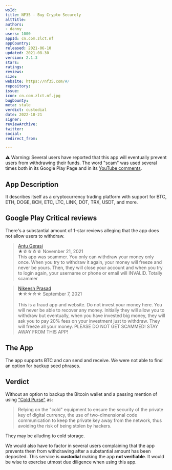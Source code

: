 ```yaml
---
wsId: 
title: NF35 - Buy Crypto Securely
altTitle: 
authors:
- danny
users: 1000
appId: cn.com.zlct.nf
appCountry: 
released: 2021-06-10
updated: 2021-08-30
version: 2.1.3
stars: 
ratings: 
reviews: 
size: 
website: https://nf35.com/#/
repository: 
issue: 
icon: cn.com.zlct.nf.jpg
bugbounty: 
meta: stale
verdict: custodial
date: 2022-10-21
signer: 
reviewArchive: 
twitter: 
social: 
redirect_from: 

---
```


<div class="alertBox"><div>
⚠️ Warning: Several users have reported that this app will eventually prevent users from withdrawing their funds. The word "scam" was used several times both in its Google Play Page and in its <a href="https://www.youtube.com/watch?v=5GU-NCeCcgw">YouTube comments</a>.
</div></div>

## App Description

It describes itself as a cryptocurrency trading platform with support for BTC, ETH, DOGE, BCH, ETC, LTC, LINK, DOT, TRX, USDT, and more.

## Google Play Critical reviews

There's a substantial amount of 1-star reviews alleging that the app does not allow users to withdraw.

> [Antu Gerasi](https://play.google.com/store/apps/details?id=cn.com.zlct.nf&reviewId=gp%3AAOqpTOEK7JQrhMNJAWLNmh1pGdrPD1hMEUpo8G_Zw-YouxMmX-RPhFmTYOgiESjWz_ClIkYCaJiKMHmS05eg1Xc)<br>
  ★☆☆☆☆ November 21, 2021<br>
  This app was scammer. You only can withdraw your money only once. When you try to withdraw it again, your money will freeze and never be yours. Then, they will close your account and when you try to login again, your username or phone or email will INVALID. Totally scammer
  
> [Nikeesh Prasad](https://play.google.com/store/apps/details?id=cn.com.zlct.nf&reviewId=gp%3AAOqpTOGCzD2fNadd4Qtim3KOQ7BxX6eCE47JDmSFxx7jaeGvGR2un9WE07CgcfMqHTBQTsLVR_HWdCTeXJmzBS0)<br>
  ★☆☆☆☆ September 7, 2021<br>  
  This is a fraud app and website. Do not invest your money here. You will never be able to recover any money. Initially they will allow you to withdraw but eventually, when you have invested big money, they will ask you to pay 20% fees on your investment just to withdraw. They will freeze all your money. PLEASE DO NOT GET SCAMMED! STAY AWAY FROM THIS APP!
  
## The App

The app supports BTC and can send and receive. We were not able to find an option for backup seed phrases. 

## Verdict

Without an option to backup the Bitcoin wallet and a passing mention of using ["Cold Purse"](https://nf35.com/) as:

> Relying on the "cold" equipment to ensure the security of the private key of digital currency, the use of two-dimensional code communication to keep the private key away from the network, thus avoiding the risk of being stolen by hackers.

They may be alluding to cold storage. 

We would also have to factor in several users complaining that the app prevents them from withdrawing after a substantial amount has been deposited. This service is **custodial** making the app **not verifiable**. It would be wise to exercise utmost due diligence when using this app.

